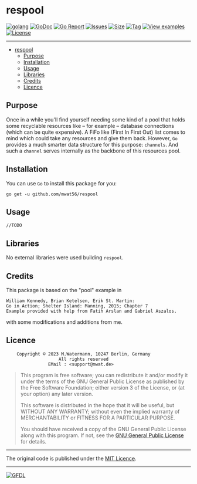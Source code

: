 # respool

[![golang](https://img.shields.io/badge/Language-Go-green.svg)](https://golang.org/)
[![GoDoc](https://godoc.org/github.com/mwat56/respool?status.svg)](https://godoc.org/github.com/mwat56/respool)
[![Go Report](https://goreportcard.com/badge/github.com/mwat56/respool)](https://goreportcard.com/report/github.com/mwat56/respool)
[![Issues](https://img.shields.io/github/issues/mwat56/respool.svg)](https://github.com/mwat56/respool/issues?q=is%3Aopen+is%3Aissue)
[![Size](https://img.shields.io/github/repo-size/mwat56/respool.svg)](https://github.com/mwat56/respool/)
[![Tag](https://img.shields.io/github/tag/mwat56/respool.svg)](https://github.com/mwat56/respool/tags)
[![View examples](https://img.shields.io/badge/learn%20by-examples-0077b3.svg)](https://github.com/mwat56/respool/blob/main/_demo/demo.go)
[![License](https://img.shields.io/github/mwat56/respool.svg)](https://github.com/mwat56/respool/blob/main/LICENSE)

----
<!-- TOC -->

- [respool](#respool)
	- [Purpose](#purpose)
	- [Installation](#installation)
	- [Usage](#usage)
	- [Libraries](#libraries)
	- [Credits](#credits)
	- [Licence](#licence)

<!-- /TOC -->
## Purpose

Once in a while you'll find yourself needing some kind of a pool that holds some recyclable resources like – for example – database connections (which can be quite expensive).
A FiFo like (First In First Out) list comes to mind which could take any resources and give them back.
However, `Go` provides a much smarter data structure for this purpose: `channels`. And such a `channel` serves internally as the backbone of this resources pool.

## Installation

You can use `Go` to install this package for you:

    go get -u github.com/mwat56/respool

## Usage

    //TODO

## Libraries

No external libraries were used building `respool`.

## Credits

This package is based on the "pool" example in

	William Kennedy, Brian Ketelsen, Erik St. Martin:
	Go in Action; Shelter Island: Manning, 2015; Chapter 7
	Example provided with help from Fatih Arslan and Gabriel Aszalos.

with some modifications and additions from me.

## Licence

        Copyright © 2023 M.Watermann, 10247 Berlin, Germany
                        All rights reserved
                    EMail : <support@mwat.de>

> This program is free software; you can redistribute it and/or modify it under the terms of the GNU General Public License as published by the Free Software Foundation; either version 3 of the License, or (at your option) any later version.
>
> This software is distributed in the hope that it will be useful, but WITHOUT ANY WARRANTY; without even the implied warranty of MERCHANTABILITY or FITNESS FOR A PARTICULAR PURPOSE.
>
> You should have received a copy of the GNU General Public License along with this program. If not, see the [GNU General Public License](http://www.gnu.org/licenses/gpl.html) for details.

----

The original code is published under the [MIT Licence](./LICENSE.MIT).

----
[![GFDL](https://www.gnu.org/graphics/gfdl-logo-tiny.png)](http://www.gnu.org/copyleft/fdl.html)
